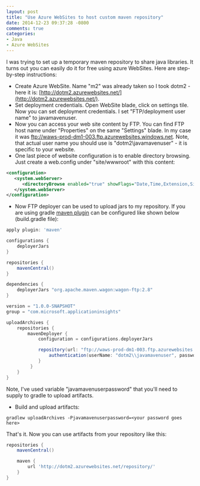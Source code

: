 ```yaml
---
layout: post
title: "Use Azure WebSites to host custom maven repository"
date: 2014-12-23 09:37:28 -0800
comments: true
categories: 
- Java
- Azure WebSites
---
```

I was trying to set up a temporary maven repository to share java libraries. It turns out you can easily do it for free using azure WebSites. Here are step-by-step instructions:

* Create Azure WebSite. Name "m2" was already taken so I took dotm2 - here it is: [http://dotm2.azurewebsites.net/](http://dotm2.azurewebsites.net/).
* Set deployment credentials. Open WebSite blade, click on settings tile. Now you can set deployment credentials. I set "FTP/deployment user name" to javamavenuser. 
* Now you can access your web site content by FTP. You can find FTP host name under "Properties" on the same "Settings" blade. In my case it was ftp://waws-prod-dm1-003.ftp.azurewebsites.windows.net. Note, that actual user name you should use is "dotm2\javamavenuser" - it is specific to your website.
* One last piece of website configuration is to enable directory browsing. Just create a web.config under "site/wwwroot" with this content:
 
``` xml
<configuration>
   <system.webServer>
      <directoryBrowse enabled="true" showFlags="Date,Time,Extension,Size" />
   </system.webServer>
</configuration>
```

* Now FTP deployer can be used to upload jars to my repository. If you are using gradle [maven plugin](http://www.gradle.org/docs/current/userguide/maven_plugin.html) can be configured like shown below (build.gradle file):

``` groovy
apply plugin: 'maven'

configurations {
    deployerJars
}

repositories {
    mavenCentral()
}

dependencies { 
    deployerJars "org.apache.maven.wagon:wagon-ftp:2.8"
} 

version = "1.0.0-SNAPSHOT"
group = "com.microsoft.applicationinsights"

uploadArchives {
    repositories {
        mavenDeployer {
            configuration = configurations.deployerJars

            repository(url: "ftp://waws-prod-dm1-003.ftp.azurewebsites.windows.net/site/wwwroot/repository/") { 
                authentication(userName: "dotm2\\javamavenuser", password:javamavenuserpassword)
            }
         }
    }
}
```

Note, I've used variable "javamavenuserpassword" that you'll need to supply to gradle to upload artifacts. 

* Build and upload artifacts:
```
gradlew uploadArchives -Pjavamavenuserpassword=<your password goes here>
```

That's it. Now you can use artifacts from your repository like this:

``` groovy
repositories {
    mavenCentral()

    maven {
        url 'http://dotm2.azurewebsites.net/repository/'
    }
}
```